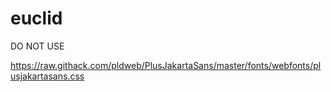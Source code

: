 # euclid
DO NOT USE

https://raw.githack.com/pldweb/PlusJakartaSans/master/fonts/webfonts/plusjakartasans.css
